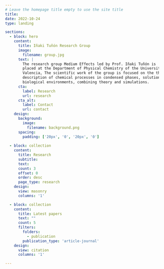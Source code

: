 ```yaml
---
# Leave the homepage title empty to use the site title
title:
date: 2022-10-24
type: landing

sections:
  - block: hero
    content:
      title: Iñaki Tuñón Research Group
      image:
        filename: group.jpg
      text: |
        The research group Medium Effects led by Prof. Iñaki Tuñón is 
        placed at the Department of Physical Chemistry of the University of 
        Valencia, The scientific work of the group is focused on the theoretical
        description of chemical processes in condensed phases, solution and 
        biological environments, combining theory and simulations.
      cta:
        label: Research
        url: research
      cta_alt:
        label: Contact
        url: contact
    design:
      background:
        image:
          filename: background.png
      spacing:
        padding: ['20px', '0', '20px', '0']
  
  - block: collection
    content:
      title: Research
      subtitle:
      text:
      count: 3
      offset: 0
      order: desc
      page_type: research
    design:
      view: masonry
      columns: '1'

  - block: collection
    content:
      title: Latest papers
      text: ""
      count: 5
      filters:
        folders:
          - publication
        publication_type: 'article-journal'
    design:
      view: citation
      columns: '1'

---
```

